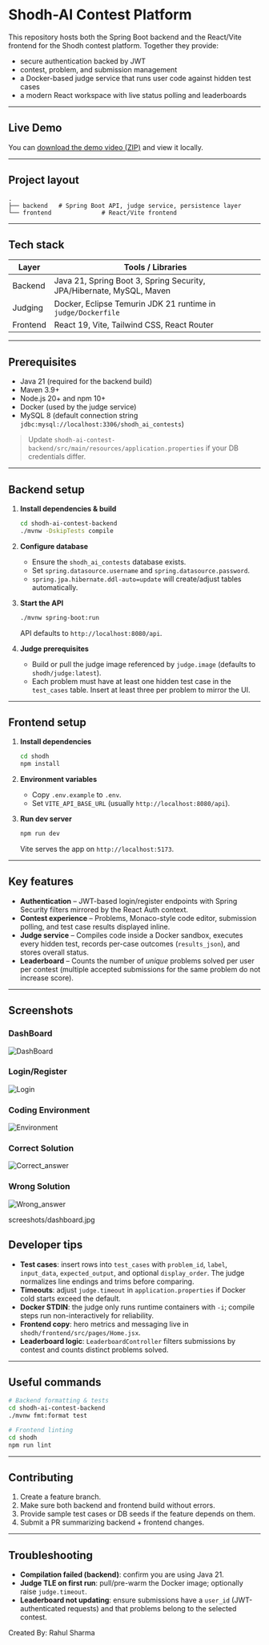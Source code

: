 # Shodh-AI Contest Platform 

This repository hosts both the Spring Boot backend and the React/Vite frontend for the Shodh contest platform.  Together they provide:

- secure authentication backed by JWT
- contest, problem, and submission management
- a Docker-based judge service that runs user code against hidden test cases
- a modern React workspace with live status polling and leaderboards

---

## Live Demo 
You can [download the demo video (ZIP)](demo/shodh-ai-contest-plateform-recoding.zip) and view it locally.

---

## Project layout

```
.
├── backend   # Spring Boot API, judge service, persistence layer
└── frontend              # React/Vite frontend
```

---



## Tech stack

| Layer      | Tools / Libraries |
|------------|-------------------|
| Backend    | Java 21, Spring Boot 3, Spring Security, JPA/Hibernate, MySQL, Maven |
| Judging    | Docker, Eclipse Temurin JDK 21 runtime in `judge/Dockerfile` |
| Frontend   | React 19, Vite, Tailwind CSS, React Router |

---

## Prerequisites

- Java 21 (required for the backend build)
- Maven 3.9+
- Node.js 20+ and npm 10+
- Docker (used by the judge service)
- MySQL 8 (default connection string `jdbc:mysql://localhost:3306/shodh_ai_contests`)

> Update `shodh-ai-contest-backend/src/main/resources/application.properties` if your DB credentials differ.

---

## Backend setup

1. **Install dependencies & build**
   ```bash
   cd shodh-ai-contest-backend
   ./mvnw -DskipTests compile
   ```

2. **Configure database**
   - Ensure the `shodh_ai_contests` database exists.
   - Set `spring.datasource.username` and `spring.datasource.password`.
   - `spring.jpa.hibernate.ddl-auto=update` will create/adjust tables automatically.

3. **Start the API**
   ```bash
   ./mvnw spring-boot:run
   ```
   API defaults to `http://localhost:8080/api`.

4. **Judge prerequisites**
   - Build or pull the judge image referenced by `judge.image` (defaults to `shodh/judge:latest`).
   - Each problem must have at least one hidden test case in the `test_cases` table. Insert at least three per problem to mirror the UI.

---

## Frontend setup

1. **Install dependencies**
   ```bash
   cd shodh
   npm install
   ```

2. **Environment variables**
   - Copy `.env.example` to `.env`.
   - Set `VITE_API_BASE_URL` (usually `http://localhost:8080/api`).

3. **Run dev server**
   ```bash
   npm run dev
   ```
   Vite serves the app on `http://localhost:5173`.

---

## Key features

- **Authentication** – JWT-based login/register endpoints with Spring Security filters mirrored by the React Auth context.
- **Contest experience** – Problems, Monaco-style code editor, submission polling, and test case results displayed inline.
- **Judge service** – Compiles code inside a Docker sandbox, executes every hidden test, records per-case outcomes (`results_json`), and stores overall status.
- **Leaderboard** – Counts the number of *unique* problems solved per user per contest (multiple accepted submissions for the same problem do not increase score).

---

## Screenshots 
### DashBoard
![DashBoard](screeshots/dashboard.jpg)

### Login/Register
![Login](screeshots/login.jpg)

### Coding Environment
![Environment](screeshots/environment.jpg)

### Correct Solution
![Correct_answer](screeshots/correct_submission.jpg)

### Wrong Solution
![Wrong_answer](screeshots/wrong_submission.jpg)

screeshots/dashboard.jpg

## Developer tips

- **Test cases**: insert rows into `test_cases` with `problem_id`, `label`, `input_data`, `expected_output`, and optional `display_order`. The judge normalizes line endings and trims before comparing.
- **Timeouts**: adjust `judge.timeout` in `application.properties` if Docker cold starts exceed the default.
- **Docker STDIN**: the judge only runs runtime containers with `-i`; compile steps run non-interactively for reliability.
- **Frontend copy**: hero metrics and messaging live in `shodh/frontend/src/pages/Home.jsx`.
- **Leaderboard logic**: `LeaderboardController` filters submissions by contest and counts distinct problems solved.

---

## Useful commands

```bash
# Backend formatting & tests
cd shodh-ai-contest-backend
./mvnw fmt:format test

# Frontend linting
cd shodh
npm run lint
```

---




## Contributing

1. Create a feature branch.
2. Make sure both backend and frontend build without errors.
3. Provide sample test cases or DB seeds if the feature depends on them.
4. Submit a PR summarizing backend + frontend changes.

---

## Troubleshooting

- **Compilation failed (backend)**: confirm you are using Java 21.
- **Judge TLE on first run**: pull/pre-warm the Docker image; optionally raise `judge.timeout`.
- **Leaderboard not updating**: ensure submissions have a `user_id` (JWT-authenticated requests) and that problems belong to the selected contest.

Created By: Rahul Sharma
